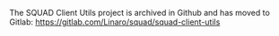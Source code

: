 The SQUAD Client Utils project is archived in Github and has moved to Gitlab: https://gitlab.com/Linaro/squad/squad-client-utils
